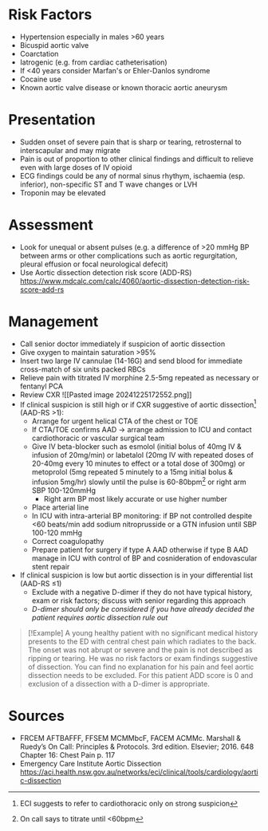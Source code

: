 # Risk Factors
- Hypertension especially in males >60 years
- Bicuspid aortic valve
- Coarctation
- Iatrogenic (e.g. from cardiac catheterisation)
- If <40 years consider Marfan's or Ehler-Danlos syndrome
- Cocaine use
- Known aortic valve disease or known thoracic aortic aneurysm
# Presentation
- Sudden onset of severe pain that is sharp or tearing, retrosternal to interscapular and may migrate
- Pain is out of proportion to other clinical findings and difficult to relieve even with large doses of IV opioid
- ECG findings could be any of normal sinus rhythym, ischaemia  (esp. inferior), non-specific ST and T wave changes or LVH
- Troponin may be elevated
# Assessment
- Look for unequal or absent pulses (e.g. a difference of >20 mmHg BP between arms or other complications such as aortic regurgitation, pleural effusion or focal neurological defecit)
- Use Aortic dissection detection risk score (ADD-RS) https://www.mdcalc.com/calc/4060/aortic-dissection-detection-risk-score-add-rs
# Management
- Call senior doctor immediately if suspicion of aortic dissection
- Give oxygen to maintain saturation >95%
- Insert two large IV cannulae (14-16G) and send blood for immediate cross-match of six units packed RBCs
- Relieve pain with titrated IV morphine 2.5-5mg repeated as necessary or fentanyl PCA
- Review CXR
	![[Pasted image 20241225172552.png]]
- If clinical suspicion is still high or if CXR suggestive of aortic dissection[^1] (AAD-RS >1):
	- Arrange for urgent helical CTA of the chest or TOE
	- If CTA/TOE confirms AAD → arrange admission to ICU and contact cardiothoracic or vascular surgical team
	- Give IV beta-blocker such as esmolol (initial bolus of 40mg IV & infusion of 20mg/min) or labetalol (20mg IV with repeated doses of 20-40mg every 10 minutes to effect or a total dose of 300mg) or metoprolol (5mg repeated 5 minutely to a 15mg initial bolus & infusion 5mg/hr) slowly until the pulse is 60-80bpm[^2] or right arm SBP 100-120mmHg
		- Right arm BP most likely accurate or use higher number
	- Place arterial line
	- In ICU with intra-arterial BP monitoring: if BP not controlled despite <60 beats/min add sodium nitroprusside or a GTN infusion until SBP 100-120 mmHg
	- Correct coagulopathy
	- Prepare patient for surgery if type A AAD otherwise if type B AAD manage in ICU with control of BP and cosnideration of endovascular stent repair
- If clinical suspicion is low but aortic dissection is in your differential list (AAD-RS ≤1)
	- Exclude with a negative D-dimer if they do not have typical history, exam or risk factors; discuss with senior regarding this approach
	- *D-dimer should only be considered if you have already decided the patient requires aortic dissection rule out*
> [!Example] 
> A young healthy patient with no significant medical history presents to the ED with central chest pain which radiates to the back. The onset was not abrupt or severe and the pain is not described as ripping or tearing. He was no risk factors or exam findings suggestive of dissection. You can find no explanation for his pain and feel aortic dissection needs to be excluded. For this patient ADD score is 0 and exclusion of a dissection with a D-dimer is appropriate.

# Sources
- FRCEM AFTBAFFF, FFSEM MCMMbcF, FACEM ACMMc. Marshall & Ruedy’s On Call: Principles & Protocols. 3rd edition. Elsevier; 2016. 648 Chapter 16: Chest Pain p. 117
- Emergency Care Institute Aortic Dissection https://aci.health.nsw.gov.au/networks/eci/clinical/tools/cardiology/aortic-dissection

[^1]: ECI suggests to refer to cardiothoracic only on strong suspicion
[^2]: On call says to titrate until <60bpm